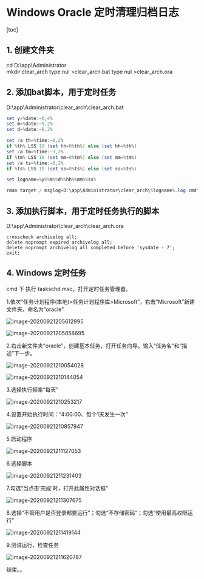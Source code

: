# Windows Oracle 定时清理归档日志
[toc]

## 1. 创建文件夹
cd D:\app\Administrator\
mkdir clear_arch
type nul >clear_arch.bat
type nul >clear_arch.ora

## 2. 添加bat脚本，用于定时任务
D:\app\Administrator\clear_arch\clear_arch.bat
```powershell
set y=%date:~0,4%
set m=%date:~5,2%
set d=%date:~8,2%

set /a th=%time:~0,2%
if %th% LSS 10 (set hh=0%th%) else (set hh=%th%)
set /a tm=%time:~3,2%
if %tm% LSS 10 (set mm=0%tm%) else (set mm=%tm%)
set /a ts=%time:~6,2%
if %ts% LSS 10 (set ss=0%ts%) else (set ss=%ts%)

set logname=%y%%m%%d%%hh%%mm%%ss%

rman target / msglog=D:\app\Administrator\clear_arch\%logname%.log cmdfile=D:\app\Administrator\clear_arch\clear_arch.ora
```



## 3. 添加执行脚本，用于定时任务执行的脚本

D:\app\Administrator\clear_arch\clear_arch.ora
```plsql
crosscheck archivelog all;
delete noprompt expired archivelog all;
delete noprompt archivelog all completed before 'sysdate - 7';
exit;
```



## 4. Windows 定时任务

cmd 下 执行 taskschd.msc，打开定时任务管理器。

1.依次“任务计划程序(本地)>任务计划程序库>Microsoft”，右击“Microsoft”新建文件夹，命名为“oracle”

![image-20200921205612995](C:\Users\rockchou\AppData\Roaming\Typora\typora-user-images\image-20200921205612995.png)

![image-20200921205858695](C:\Users\rockchou\AppData\Roaming\Typora\typora-user-images\image-20200921205858695.png)



2.右击新文件夹“oracle”，创建基本任务，打开任务向导。输入“任务名”和“描述”下一步。

![image-20200921210054028](C:\Users\rockchou\AppData\Roaming\Typora\typora-user-images\image-20200921210054028.png)

![image-20200921210144054](C:\Users\rockchou\AppData\Roaming\Typora\typora-user-images\image-20200921210144054.png)



3.选择执行频率“每天”

![image-20200921210253217](C:\Users\rockchou\AppData\Roaming\Typora\typora-user-images\image-20200921210253217.png)

4.设置开始执行时间：“4:00:00、每个1天发生一次”

![image-20200921210857947](C:\Users\rockchou\AppData\Roaming\Typora\typora-user-images\image-20200921210857947.png)

5.启动程序

![image-20200921211127053](C:\Users\rockchou\AppData\Roaming\Typora\typora-user-images\image-20200921211127053.png)

6.选择脚本

![image-20200921211231403](C:\Users\rockchou\AppData\Roaming\Typora\typora-user-images\image-20200921211231403.png)

7.勾选“当点击‘完成’时，打开此属性对话框”

![image-20200921211307675](C:\Users\rockchou\AppData\Roaming\Typora\typora-user-images\image-20200921211307675.png)

8.选择“不管用户是否登录都要运行”；勾选“不存储密码”；勾选“使用最高权限运行”

![image-20200921211419144](C:\Users\rockchou\AppData\Roaming\Typora\typora-user-images\image-20200921211419144.png)

9.测试运行，检查任务

![image-20200921211620787](C:\Users\rockchou\AppData\Roaming\Typora\typora-user-images\image-20200921211620787.png)



结束。。